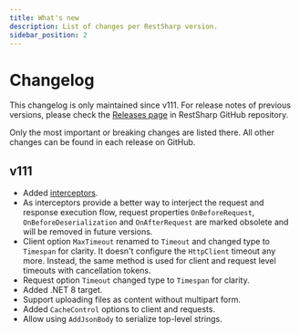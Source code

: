 ```yaml
---
title: What's new
description: List of changes per RestSharp version.
sidebar_position: 2
---
```


# Changelog

This changelog is only maintained since v111. For release notes of previous versions, please check the [Releases page](https://github.com/restsharp/RestSharp/releases) in RestSharp GitHub repository.

Only the most important or breaking changes are listed there. All other changes can be found in each release on GitHub.

## v111

* Added [interceptors](advanced/interceptors.md).
* As interceptors provide a better way to interject the request and response execution flow, request properties `OnBeforeRequest`, `OnBeforeDeserialization` and `OnAfterRequest` are marked obsolete and will be removed in future versions.
* Client option `MaxTimeout` renamed to `Timeout` and changed type to `Timespan` for clarity. It doesn't configure the `HttpClient` timeout any more. Instead, the same method is used for client and request level timeouts with cancellation tokens.
* Request option `Timeout` changed type to `Timespan` for clarity.
* Added .NET 8 target.
* Support uploading files as content without multipart form.
* Added `CacheControl` options to client and requests.
* Allow using `AddJsonBody` to serialize top-level strings.
